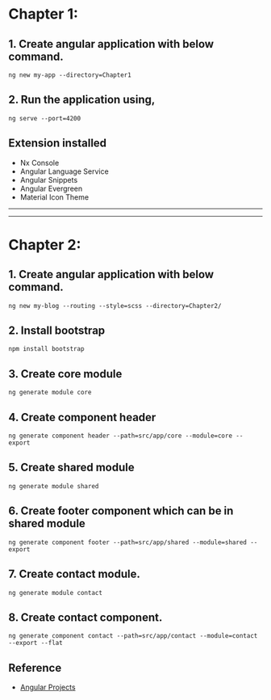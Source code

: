 # Chapter 1:

## 1. Create angular application with below command. 

``` 
ng new my-app --directory=Chapter1
```

## 2. Run the application using,

```
ng serve --port=4200
```

## Extension installed
- Nx Console
- Angular Language Service
- Angular Snippets
- Angular Evergreen
- Material Icon Theme

----
----

# Chapter 2:

## 1. Create angular application with below command. 

```
ng new my-blog --routing --style=scss --directory=Chapter2/
```

## 2. Install bootstrap

```
npm install bootstrap
```

## 3. Create core module

```
ng generate module core
```

## 4. Create component header

```
ng generate component header --path=src/app/core --module=core --export
```

## 5. Create shared module

```
ng generate module shared
```

## 6. Create footer component which can be in shared module

```
ng generate component footer --path=src/app/shared --module=shared --export
```

## 7. Create contact module.

```
ng generate module contact
```

## 8. Create contact component.

```
ng generate component contact --path=src/app/contact --module=contact --export --flat
```

## Reference

- [Angular Projects](https://github.com/PacktPublishing/Angular-Projects-Third-Edition)